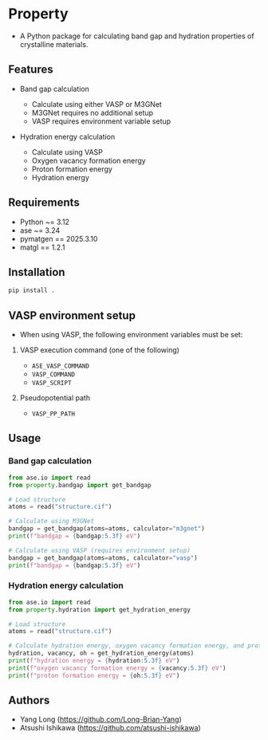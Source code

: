 # Property
* A Python package for calculating band gap and hydration properties of crystalline materials.

## Features
* Band gap calculation
  - Calculate using either VASP or M3GNet
  - M3GNet requires no additional setup
  - VASP requires environment variable setup

* Hydration energy calculation
  - Calculate using VASP
  - Oxygen vacancy formation energy
  - Proton formation energy
  - Hydration energy

## Requirements
* Python ~= 3.12
* ase ~= 3.24
* pymatgen == 2025.3.10
* matgl == 1.2.1

## Installation

```bash
pip install .
```

## VASP environment setup
* When using VASP, the following environment variables must be set:

1. VASP execution command (one of the following)
   - `ASE_VASP_COMMAND`
   - `VASP_COMMAND`
   - `VASP_SCRIPT`

2. Pseudopotential path
   - `VASP_PP_PATH`

## Usage

### Band gap calculation

```python
from ase.io import read
from property.bandgap import get_bandgap

# Load structure
atoms = read("structure.cif")

# Calculate using M3GNet
bandgap = get_bandgap(atoms=atoms, calculator="m3gnet")
print(f"bandgap = {bandgap:5.3f} eV")

# Calculate using VASP (requires environment setup)
bandgap = get_bandgap(atoms=atoms, calculator="vasp")
print(f"bandgap = {bandgap:5.3f} eV")
```

### Hydration energy calculation

```python
from ase.io import read
from property.hydration import get_hydration_energy

# Load structure
atoms = read("structure.cif")

# Calculate hydration energy, oxygen vacancy formation energy, and proton formation energy
hydration, vacancy, oh = get_hydration_energy(atoms)
print(f"hydration energy = {hydration:5.3f} eV")
print(f"oxygen vacancy formation energy = {vacancy:5.3f} eV")
print(f"proton formation energy = {oh:5.3f} eV")
```

## Authors
* Yang Long (https://github.com/Long-Brian-Yang)
* Atsushi Ishikawa (https://github.com/atsushi-ishikawa)

